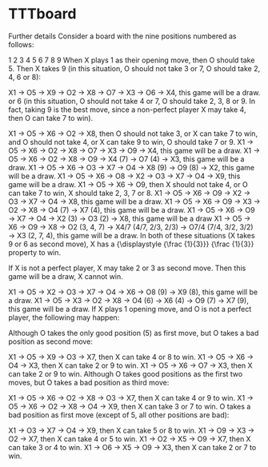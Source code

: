 # TTTboard
Further details
Consider a board with the nine positions numbered as follows:

1	2	3
4	5	6
7	8	9
When X plays 1 as their opening move, then O should take 5. Then X takes 9 (in this situation, O should not take 3 or 7, O should take 2, 4, 6 or 8):

X1 → O5 → X9 → O2 → X8 → O7 → X3 → O6 → X4, this game will be a draw.
or 6 (in this situation, O should not take 4 or 7, O should take 2, 3, 8 or 9. In fact, taking 9 is the best move, since a non-perfect player X may take 4, then O can take 7 to win).

X1 → O5 → X6 → O2 → X8, then O should not take 3, or X can take 7 to win, and O should not take 4, or X can take 9 to win, O should take 7 or 9.
X1 → O5 → X6 → O2 → X8 → O7 → X3 → O9 → X4, this game will be a draw.
X1 → O5 → X6 → O2 → X8 → O9 → X4 (7) → O7 (4) → X3, this game will be a draw.
X1 → O5 → X6 → O3 → X7 → O4 → X8 (9) → O9 (8) → X2, this game will be a draw.
X1 → O5 → X6 → O8 → X2 → O3 → X7 → O4 → X9, this game will be a draw.
X1 → O5 → X6 → O9, then X should not take 4, or O can take 7 to win, X should take 2, 3, 7 or 8.
X1 → O5 → X6 → O9 → X2 → O3 → X7 → O4 → X8, this game will be a draw.
X1 → O5 → X6 → O9 → X3 → O2 → X8 → O4 (7) → X7 (4), this game will be a draw.
X1 → O5 → X6 → O9 → X7 → O4 → X2 (3) → O3 (2) → X8, this game will be a draw
X1 → O5 → X6 → O9 → X8 → O2 (3, 4, 7) → X4/7 (4/7, 2/3, 2/3) → O7/4 (7/4, 3/2, 3/2) → X3 (2, 7, 4), this game will be a draw.
In both of these situations (X takes 9 or 6 as second move), X has a {\displaystyle {\frac {1}{3}}} {\frac {1}{3}} property to win.

If X is not a perfect player, X may take 2 or 3 as second move. Then this game will be a draw, X cannot win.

X1 → O5 → X2 → O3 → X7 → O4 → X6 → O8 (9) → X9 (8), this game will be a draw.
X1 → O5 → X3 → O2 → X8 → O4 (6) → X6 (4) → O9 (7) → X7 (9), this game will be a draw.
If X plays 1 opening move, and O is not a perfect player, the following may happen:

Although O takes the only good position (5) as first move, but O takes a bad position as second move:

X1 → O5 → X9 → O3 → X7, then X can take 4 or 8 to win.
X1 → O5 → X6 → O4 → X3, then X can take 2 or 9 to win.
X1 → O5 → X6 → O7 → X3, then X can take 2 or 9 to win.
Although O takes good positions as the first two moves, but O takes a bad position as third move:

X1 → O5 → X6 → O2 → X8 → O3 → X7, then X can take 4 or 9 to win.
X1 → O5 → X6 → O2 → X8 → O4 → X9, then X can take 3 or 7 to win.
O takes a bad position as first move (except of 5, all other positions are bad):

X1 → O3 → X7 → O4 → X9, then X can take 5 or 8 to win.
X1 → O9 → X3 → O2 → X7, then X can take 4 or 5 to win.
X1 → O2 → X5 → O9 → X7, then X can take 3 or 4 to win.
X1 → O6 → X5 → O9 → X3, then X can take 2 or 7 to win.